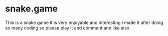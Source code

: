 # snake.game
This is a snake game it is very enjoyable and interesting i made it after doing so many coding so please play it and comment and like also
